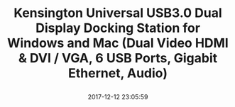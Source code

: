 ---
title: > #shorten me
  Kensington Universal USB3.0 Dual Display Docking Station for Windows and Mac (Dual Video HDMI & DVI / VGA, 6 USB Ports, Gigabit Ethernet, Audio)
name: >
  Kensington Universal USB3.0 Dual Display Docking Station for Windows and Mac (Dual Video HDMI & DVI / VGA, 6 USB Ports, Gigabit Ethernet, Audio)
date: "2017-12-12 23:05:59"
buy_now: "https://www.amazon.com/Kensington-Universal-Display-Docking-Ethernet/dp/B009F7E730?psc=1&SubscriptionId=AKIAIA5RBQIWQVTCUEUQ&tag=coldcutdeals-20&linkCode=xm2&camp=2025&creative=165953&creativeASIN=B009F7E730"
description_markdown: >-

  - Universal USB 3.0 dock for laptops running Windows versions 10, 8.1, 8, 7 and Mac OS 10.13. DVI-to-VGA and DVI-to-HDMI adapters included for greater monitor compatibility

  - Single display resolution of up to 2560x1600 (including QHD 2560x1440) via HDMI; Dual display resolution of up to 2048x1152 including 1080p video via HDMI, VGA or DVI

  - 2 SuperSpeed USB 3.0 ports (backwards compatible to USB 2.0) that support high-speed data transfer up to 5Gbps

  - 4 USB 2.0 ports for peripherals like a keyboard and mouse, printers, and other accessories

  - Gigabit (10/100/1000) ethernet; external headphone and microphone jacks with Audio 2.0 for enhanced sound quality; 2 year warranty

  - Mac OS.13 driver available from Kensington support website

  - Optimized for Windows laptops and 2-in-1 convertibles to turn one USB port into 6

  - Super-speed data transfer of up to 5 Gbps

  - Gigabit Ethernet connection for wired network and Internet access

  - Audio 2.0 for enhanced sound


tweet_id_str: "940719409617948672"
price: "$169.99"
list_price: "$169.99"
deal_price: "$84.99"
you_save: "$85.00 (50%)"
asin: "B009F7E730"
image: "https://images-na.ssl-images-amazon.com/images/I/31u9K8EPreL.jpg"
---